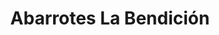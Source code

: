 ---
title: "Abarrotes La Bendición"
url: /camichin-de-jauja/abarrotes-la-bendicion/
shop: comodidad
---